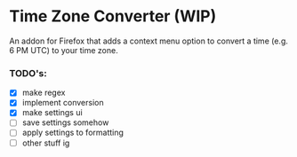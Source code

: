 # Time Zone Converter (WIP)
An addon for Firefox that adds a context menu option to convert a time (e.g. 6 PM UTC) to your time zone.

### TODO's:
- [x] make regex 
- [x] implement conversion
- [x] make settings ui
- [ ] save settings somehow
- [ ] apply settings to formatting
- [ ] other stuff ig
